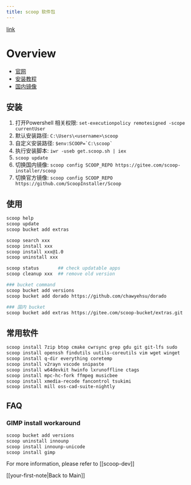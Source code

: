 ```yaml
---
title: scoop 软件包
---
```


[link](https://zhuanlan.zhihu.com/p/594363658)

# Overview
- [官网](https://github.com/ScoopInstaller/Scoop)
- [安装教程](https://github.com/ScoopInstaller/Scoop/wiki)
- [国内镜像](https://gitee.com/scoop-installer/scoop)

## 安装
1. 打开Powershell 相关权限: ``set-executionpolicy remotesigned -scope currentUser``
2. 默认安装路径: ``C:\Users\<username>\scoop``
3. 自定义安装路径: `` $env:SCOOP=`C:\scoop` ``
4. 执行安装脚本: ``iwr -useb get.scoop.sh | iex``
5. ``scoop update``
6. 切换国内镜像: ``scoop config SCOOP_REPO https://gitee.com/scoop-installer/scoop``
7. 切换官方镜像: ``scoop config SCOOP_REPO https://github.com/ScoopInstaller/Scoop``

## 使用
```sh
scoop help
scoop update
scoop bucket add extras

scoop search xxx
scoop install xxx
scoop install xxx@1.0
scoop uninstall xxx

scoop status       ## check updatable apps
scoop cleanup xxx  ## remove old version

### bucket command
scoop bucket add versions
scoop bucket add dorado https://github.com/chawyehsu/dorado

### 国内 bucket
scoop bucket add extras https://gitee.com/scoop-bucket/extras.git
```

## 常用软件
```sh
scoop install 7zip btop cmake cwrsync grep gdu git git-lfs sudo
scoop install openssh findutils uutils-coreutils vim wget winget
scoop install q-dir everything coretemp
scoop install v2rayn vscode snipaste
scoop install w64devkit hwinfo lxrunoffline ctags
scoop install mpc-hc-fork ffmpeg musicbee
scoop install xmedia-recode fancontrol tsukimi
scoop install mill oss-cad-suite-nightly
```

## FAQ
### GIMP install workaround
```sh
scoop bucket add versions
scoop uninstall innounp
scoop install innounp-unicode
scoop install gimp
```

For more information, please refer to [[scoop-dev]]

[[your-first-note|Back to Main]]
